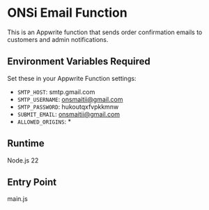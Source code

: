 # ONSi Email Function

This is an Appwrite function that sends order confirmation emails to customers and admin notifications.

## Environment Variables Required

Set these in your Appwrite Function settings:

- `SMTP_HOST`: smtp.gmail.com
- `SMTP_USERNAME`: onsmaitii@gmail.com
- `SMTP_PASSWORD`: hukoutqxfvpkkmnw
- `SUBMIT_EMAIL`: onsmaitii@gmail.com
- `ALLOWED_ORIGINS`: *

## Runtime

Node.js 22

## Entry Point

main.js

